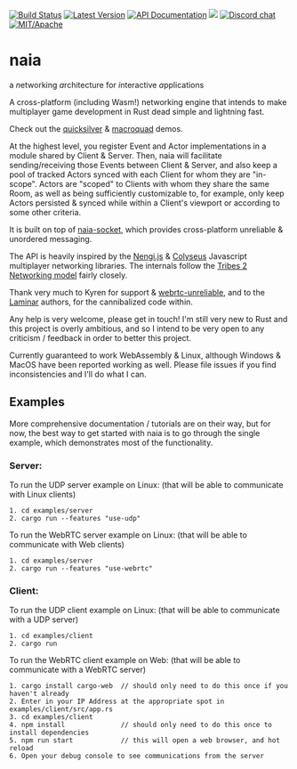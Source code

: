[![Build Status](https://img.shields.io/circleci/project/github/naia-rs/naia.svg)](https://circleci.com/gh/naia-rs/naia)
[![Latest Version](https://img.shields.io/crates/v/naia-server.svg)](https://crates.io/crates/naia-server)
[![API Documentation](https://docs.rs/naia-server/badge.svg)](https://docs.rs/naia-server)
![](https://tokei.rs/b1/github/naia-rs/naia)
[![Discord chat](https://img.shields.io/discord/764975354913619988.svg?label=discord%20chat)](https://discord.gg/fD6QCtX)
[![MIT/Apache][s3]][l3]

[s3]: https://img.shields.io/badge/license-MIT%2FApache-blue.svg
[l3]: docs/LICENSE-MIT

# naia
a *n*etworking *a*rchitecture for *i*nteractive *a*pplications

A cross-platform (including Wasm!) networking engine that intends to make multiplayer game development in Rust dead simple and lightning fast.

Check out the [quicksilver](https://github.com/naia-rs/naia-quicksilver-example) & [macroquad](https://github.com/naia-rs/naia-macroquad-example) demos.

At the highest level, you register Event and Actor implementations in a module shared by Client & Server. Then, naia will facilitate sending/receiving those Events between Client & Server, and also keep a pool of tracked Actors synced with each Client for whom they are "in-scope". Actors are "scoped" to Clients with whom they share the same Room, as well as being sufficiently customizable to, for example, only keep Actors persisted & synced while within a Client's viewport or according to some other criteria.

It is built on top of [naia-socket](https://github.com/naia-rs/naia-socket), which provides cross-platform unreliable & unordered messaging.

The API is heavily inspired by the [Nengi.js](https://github.com/timetocode/nengi) & [Colyseus](https://github.com/colyseus/colyseus) Javascript multiplayer networking libraries. The internals follow the [Tribes 2 Networking model](https://www.gamedevs.org/uploads/tribes-networking-model.pdf) fairly closely.

Thank very much to Kyren for support & [webrtc-unreliable](https://github.com/kyren/webrtc-unreliable), and to the [Laminar](https://github.com/amethyst/laminar) authors, for the cannibalized code within.

Any help is very welcome, please get in touch! I'm still very new to Rust and this project is overly ambitious, and so I intend to be very open to any criticism / feedback in order to better this project.

Currently guaranteed to work WebAssembly & Linux, although Windows & MacOS have been reported working as well. Please file issues if you find inconsistencies and I'll do what I can.

## Examples

More comprehensive documentation / tutorials are on their way, but for now, the best way to get started with naia is to go through the single example, which demonstrates most of the functionality.

### Server:

To run the UDP server example on Linux: (that will be able to communicate with Linux clients)

    1. cd examples/server
    2. cargo run --features "use-udp"

To run the WebRTC server example on Linux: (that will be able to communicate with Web clients)

    1. cd examples/server
    2. cargo run --features "use-webrtc"

### Client:

To run the UDP client example on Linux: (that will be able to communicate with a UDP server)

    1. cd examples/client
    2. cargo run

To run the WebRTC client example on Web: (that will be able to communicate with a WebRTC server)

    1. cargo install cargo-web  // should only need to do this once if you haven't already
    2. Enter in your IP Address at the appropriate spot in examples/client/src/app.rs
    3. cd examples/client
    4. npm install              // should only need to do this once to install dependencies
    5. npm run start            // this will open a web browser, and hot reload
    6. Open your debug console to see communications from the server
